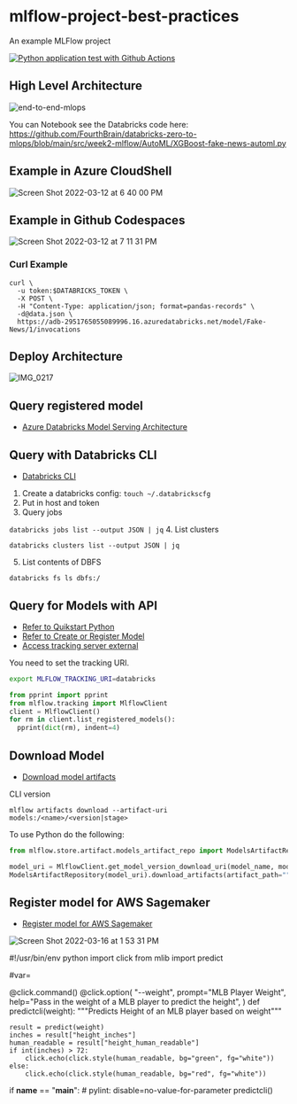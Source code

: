 # mlflow-project-best-practices
An example MLFlow project

[![Python application test with Github Actions](https://github.com/noahgift/mlflow-project-best-practices/actions/workflows/main.yml/badge.svg)](https://github.com/noahgift/mlflow-project-best-practices/actions/workflows/main.yml)


## High Level Architecture

![end-to-end-mlops](https://user-images.githubusercontent.com/58792/158695115-a4f8fd97-fbb5-4f9f-b548-ca424636e0ae.png)

You can Notebook see the Databricks code here:  https://github.com/FourthBrain/databricks-zero-to-mlops/blob/main/src/week2-mlflow/AutoML/XGBoost-fake-news-automl.py

## Example in Azure CloudShell
![Screen Shot 2022-03-12 at 6 40 00 PM](https://user-images.githubusercontent.com/58792/158038852-4bd3c5c0-5a41-491d-9cdb-a19587766b75.png)

## Example in Github Codespaces
![Screen Shot 2022-03-12 at 7 11 31 PM](https://user-images.githubusercontent.com/58792/158039417-e6510971-240c-45d2-984f-cd8ab88a1569.png)

### Curl Example
```
curl \
  -u token:$DATABRICKS_TOKEN \
  -X POST \
  -H "Content-Type: application/json; format=pandas-records" \
  -d@data.json \
  https://adb-2951765055089996.16.azuredatabricks.net/model/Fake-News/1/invocations
```


## Deploy Architecture

![IMG_0217](https://user-images.githubusercontent.com/58792/158256886-a0ae8edb-9c69-4ada-b4ca-17a796af6ed7.jpg)

## Query registered model

* [Azure Databricks Model Serving Architecture](https://docs.microsoft.com/en-us/azure/databricks/applications/mlflow/model-serving)

## Query with Databricks CLI

* [Databricks CLI](https://docs.databricks.com/dev-tools/cli/index.html)

1. Create a databricks config:
`touch ~/.databrickscfg`
2.  Put in host and token
3.  Query jobs

`databricks jobs list --output JSON | jq`
4.  List clusters

`databricks clusters list --output JSON | jq `

5.  List contents of DBFS

`databricks fs ls dbfs:/`

## Query for Models with API

* [Refer to Quikstart Python](https://docs.databricks.com/applications/mlflow/quick-start-python.html)
* [Refer to Create or Register Model](https://docs.microsoft.com/en-us/azure/databricks/applications/machine-learning/manage-model-lifecycle/#create-or-register-a-model)
* [Access tracking server external](https://docs.databricks.com/applications/mlflow/access-hosted-tracking-server.html)

You need to set the tracking URI.

```bash
export MLFLOW_TRACKING_URI=databricks
```

```python
from pprint import pprint
from mlflow.tracking import MlflowClient
client = MlflowClient()
for rm in client.list_registered_models():
  pprint(dict(rm), indent=4)
```


## Download Model

* [Download model artifacts](https://docs.databricks.com/applications/mlflow/models.html#download-model-artifacts)

CLI version

```
mlflow artifacts download --artifact-uri models:/<name>/<version|stage>
````

To use Python do the following:

```python
from mlflow.store.artifact.models_artifact_repo import ModelsArtifactRepository

model_uri = MlflowClient.get_model_version_download_uri(model_name, model_version)
ModelsArtifactRepository(model_uri).download_artifacts(artifact_path="")
```


## Register model for AWS Sagemaker

* [Register model for AWS Sagemaker](https://docs.databricks.com/applications/mlflow/scikit-learn-model-deployment-on-sagemaker.html)


![Screen Shot 2022-03-16 at 1 53 31 PM](https://user-images.githubusercontent.com/58792/158655796-06994cd3-c34f-4cbb-aa2b-34dbcb83d9fc.png)



#!/usr/bin/env python
import click
from mlib import predict

#var=

@click.command()
@click.option(
    "--weight",
    prompt="MLB Player Weight",
    help="Pass in the weight of a MLB player to predict the height",
)
def predictcli(weight):
    """Predicts Height of an MLB player based on weight"""

    result = predict(weight)
    inches = result["height_inches"]
    human_readable = result["height_human_readable"]
    if int(inches) > 72:
        click.echo(click.style(human_readable, bg="green", fg="white"))
    else:
        click.echo(click.style(human_readable, bg="red", fg="white"))


if __name__ == "__main__":
    # pylint: disable=no-value-for-parameter
    predictcli()